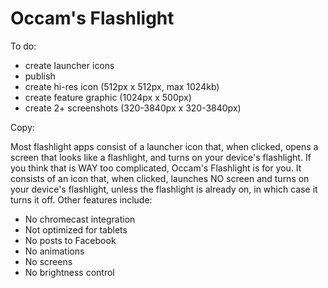 # Occam's Flashlight

To do:

* create launcher icons
* publish
* create hi-res icon (512px x 512px, max 1024kb)
* create feature graphic (1024px x 500px)
* create 2+ screenshots (320-3840px x 320-3840px)

Copy:

Most flashlight apps consist of a launcher icon that, when clicked, opens a
screen that looks like a flashlight, and turns on your device's flashlight. If
you think that is WAY too complicated, Occam's Flashlight is for you. It
consists of an icon that, when clicked, launches NO screen and turns on your
device's flashlight, unless the flashlight is already on, in which case it
turns it off. Other features include:

* No chromecast integration
* Not optimized for tablets
* No posts to Facebook
* No animations
* No screens
* No brightness control